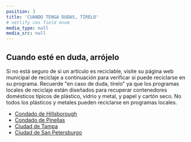 ```yaml
---
position: 3
title: 'CUANDO TENGA DUDAS, TÍRELO'
# netlify cms field enum
media_type: null
media_src: null
---
```


## Cuando esté en duda, arrójelo

Si no está seguro de si un artículo es reciclable, visite su página web municipal de reciclaje a continuación para verificar si puede reciclarse en su programa. Recuerde "en caso de duda, tírelo" ya que los programas locales de reciclaje están diseñados para recuperar contenedores domésticos típicos de plástico, vidrio y metal, y papel y cartón seco. No todos los plásticos y metales pueden reciclarse en programas locales.

- <a href="http://www.hcflgov.net/residents/property-owners-and-renters/trash-and-recycling/what-can-i-recycle" target="_blank">Condado de Hillsborough</a>
- <a href="http://www.pinellascounty.org/solidwaste/recycle.htm" target="_blank">Condado de Pinellas</a>
- <a href="https://www.tampagov.net/solid-waste/programs/recycling-and-waste-reduction" target="_blank">Ciudad de Tampa</a>
- <a href="http://www.stpete.org/recycling" target="_blank">Ciudad de San Petersburgo</a>
